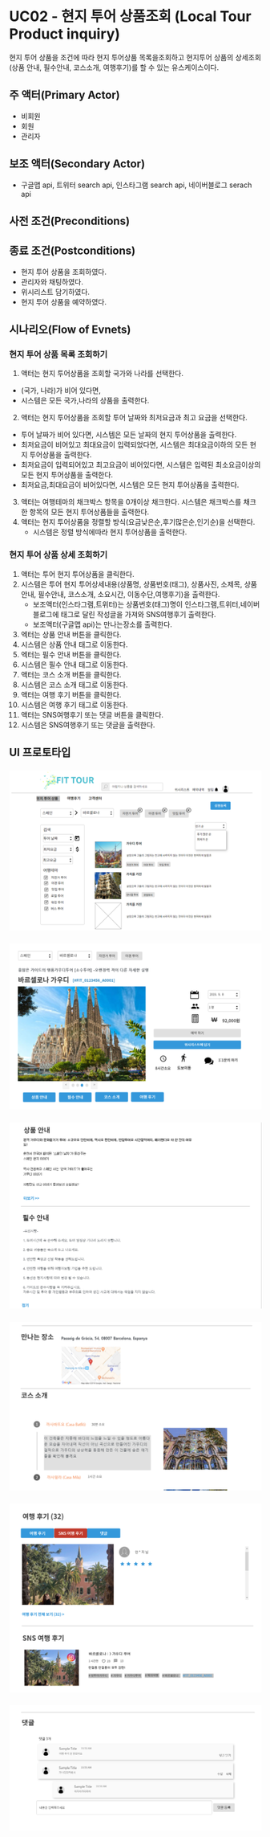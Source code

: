 # UC02 - 현지 투어 상품조회  (Local Tour Product inquiry)

현지 투어 상품을 조건에 따라 현지 투어상품 목록을조회하고 현지투어 상품의 상세조회(상품 안내, 필수안내, 코스소개, 여행후기)를 할 수 있는 유스케이스이다.
## 주 액터(Primary Actor)
- 비회원
- 회원
- 관리자
## 보조 액터(Secondary Actor)
 - 구글맵 api, 트위터 search api, 인스타그램 search api, 네이버블로그 serach api
## 사전 조건(Preconditions)

## 종료 조건(Postconditions)

- 현지 투어 상품을 조회하였다.
- 관리자와 채팅하였다.
- 위시리스트 담기하였다.
- 현지 투어 상품을 예약하였다.

## 시나리오(Flow of Evnets)

### 현지 투어 상품 목록 조회하기

1. 액터는 현지 투어상품을 조회할 국가와 나라를 선택한다.
  - (국가, 나라)가 비어 있다면,
  - 시스템은 모든 국가,나라의 상품을 출력한다.
2. 액터는 현지 투어상품을 조회할 투어 날짜와 최저요금과 최고 요금을 선택한다.
  - 투어 날짜가 비어 있다면, 시스템은 모든 날짜의 현지 투어상품을 출력한다.
  - 최저요금이 비어있고 최대요금이 입력되었다면,
    시스템은 최대요금이하의 모든 현지 투어상품을 출력한다.
  - 최저요금이 입력되어있고 최고요금이 비어있다면,
    시스템은 입력된 최소요금이상의 모든 현지 투어상품을 출력한다.
  - 최저요금,최대요금이 비어있다면,
    시스템은 모든 현지 투어상품을 출력한다.
3. 액터는 여행테마의 채크박스 항목을 0개이상 채크한다.
   시스템은 채크박스를 채크한 항목의 모든 현지 투어상품들을 출력한다.
4. 액터는 현지 투어상품을 정렬할 방식(요금낮은순,후기많은순,인기순)을 선택한다.
   - 시스템은 정렬 방식에따라 현지 투어상품을 출력한다.

### 현지 투어 상품 상세 조회하기

1. 액터는 투어 현지 투어상품을 클릭한다.
2. 시스템은 투어 현지 투어상세내용(상품명, 상품번호(태그), 상품사진, 소제목, 상품 안내, 필수안내,    코스소개, 소요시간, 이동수단,여행후기)을 출력한다.
   - 보조액터(인스타그램,트위터)는 상품번호(태그)명이 인스타그램,트위터,네이버블로그에 태그로 달린 작성글을 가져와 SNS여행후기 출력한다.
   - 보조액터(구글맵 api)는 만나는장소를 출력한다.
3. 엑터는 상품 안내 버튼을 클릭한다.
4. 시스템은 상품 안내 태그로 이동한다.
5. 엑터는 필수 안내 버튼을 클릭한다.
6. 시스템은 필수 안내 태그로 이동한다.
7. 액터는 코스 소개 버튼을 클릭한다.
8. 시스템은 코스 소개 태그로 이동한다.
9. 액터는 여행 후기 버튼을 클릭한다.
10. 시스템은 여행 후기 태그로 이동한다.
11. 액터는 SNS여행후기 또는 댓글 버튼을 클릭한다.
12. 시스템은 SNS여행후기 또는 댓글을 출력한다.


## UI 프로토타입


###
![현지투어 상품 목록 조회](./images/uc02-LocalTourProductInquiry01.png)
### 
![현지투어 상품 상세 조회](./images/uc02-LocalTourProductInquiry02.png)
### 
![현지투어 상품 상세 조회-상품안내,필수안내](./images/uc02-LocalTourProductInquiry03.png)
### 
![현지투어 상품 상세 조회-장소,코스소개](./images/uc02-LocalTourProductInquiry04.png)
### 
![현지투어 상품 상세 조회-여행후기,SNS여행후기](./images/uc02-LocalTourProductInquiry05.png)
### 
![현지투어 상품 상세 조회-댓글](./images/uc02-LocalTourProductInquiry06.png)
